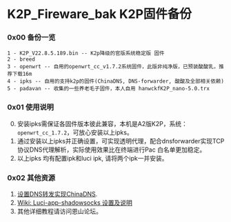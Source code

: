 # K2P_Fireware_bak K2P固件备份

### 0x00 备份一览

```
1 - K2P_V22.8.5.189.bin -- K2p降级的官版系统稳定版 固件
2 - breed
3 - openwrt -- 自用的openwrt_cc_v1.7.2系统固件，此版非纯净版，已预装酸酸乳，推荐下载16m
4 - ipks -- 自用的支持k2p的固件(ChinaDNS, DNS-forwarder, 酸酸及全部相关依赖)
5 - padavan -- 收集的一些养老毛子固件，本人自用 hanwckfK2P_nano-5.0.trx
```

### 0x01 使用说明
0. 安装ipks需保证各固件版本彼此兼容，本机是A2版K2P，系统：``openwrt_cc_1.7.2``，可放心安装以上ipks。
1. 通过安装以上ipks并正确设置，可实现透明代理，配合dnsforwarder实现TCP协议DNS代理解析，实际使用效果比在终端进行Pac 白名单更加稳定。
2. 以上ipks 均有配置ipk和luci ipk, 请将两个ipk一并安装。

### 0x02 其他资源
1. [设置DNS转发实现ChinaDNS](https://github.com/aa65535/openwrt-chinadns/wiki/Use-DNS-Forwarder).
2. [Wiki: Luci-app-shadowsocks 设置及说明](https://github.com/shadowsocks/luci-app-shadowsocks/wiki)
3. 其他详细教程请访问恩山论坛。
